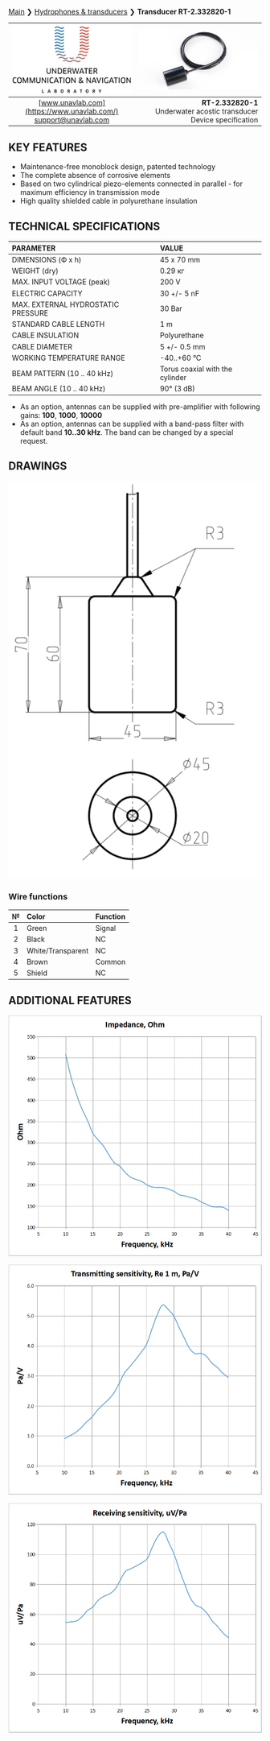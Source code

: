 [Main](/../../) ❯ [Hydrophones & transducers](/underwater_acoustic_antennas_en) ❯ **Transducer RT-2.332820-1**

<div style="page-break-after: always;"></div>

| ![logo](/documentation/sm_logo.png) | ![logo](/documentation/def_buoy_txd.png) |
| :---: | ---: |
| [www.unavlab.com](https://www.unavlab.com/) <br/> [support@unavlab.com](mailto:support@unavlab.com) | **RT-2.332820-1** <br/> Underwater acostic transducer <br/> Device specification |

## KEY FEATURES

* Maintenance-free monoblock design, patented technology
* The complete absence of corrosive elements
* Based on two cylindrical piezo-elements connected in parallel - for maximum efficiency in transmission mode
* High quality shielded cable in polyurethane insulation

## TECHNICAL SPECIFICATIONS

| PARAMETER | VALUE |
| :--- | :--- |
| DIMENSIONS (Ф х h) | 45 x 70 mm |
| WEIGHT (dry) | 0.29 кг |
| MAX. INPUT VOLTAGE (peak) | 200 V |
| ELECTRIC CAPACITY | 30 +/- 5 nF |
| MAX. EXTERNAL HYDROSTATIC PRESSURE | 30 Bar |
| STANDARD CABLE LENGTH | 1 m |
| CABLE INSULATION | Polyurethane |
| CABLE DIAMETER | 5 +/- 0.5 mm |
| WORKING TEMPERATURE RANGE | -40..+60 °С |
| BEAM PATTERN (10 .. 40 kHz) | Torus coaxial with the cylinder |
| BEAM ANGLE (10 .. 40 kHz) | 90° (3 dB) |

* As an option, antennas can be supplied with pre-amplifier with following gains: **100**, **1000**, **10000**
* As an option, antennas can be supplied with a band-pass filter with default band **10..30 kHz**. The band can be changed by a special request.

<div style="page-break-after: always;"></div>

## DRAWINGS

![RT_2_332820_1_drawings](/documentation/RT_2_332820_1_drawings.png)

### Wire functions

| № | Color | Function |
| :---: | :--- | :--- |
| 1 | Green | Signal |
| 2 | Black | NC |
| 3 | White/Transparent | NC |
| 4 | Brown | Common |
| 5 | Shield | NC |

<div style="page-break-after: always;"></div>

## ADDITIONAL FEATURES

![RT_2_332820_1_impedance](/documentation/RT_2_332820_1_en_impedance.png)

<div style="page-break-after: always;"></div>

![RT_2_332820_1_tx_sensitivity](/documentation/RT_2_332820_1_en_tx_sensitivity.png)

<div style="page-break-after: always;"></div>

![RT_2_332820_1_rx_sensitivity](/documentation/RT_2_332820_1_en_rx_sensitivity.png)

<div style="page-break-after: always;"></div>
